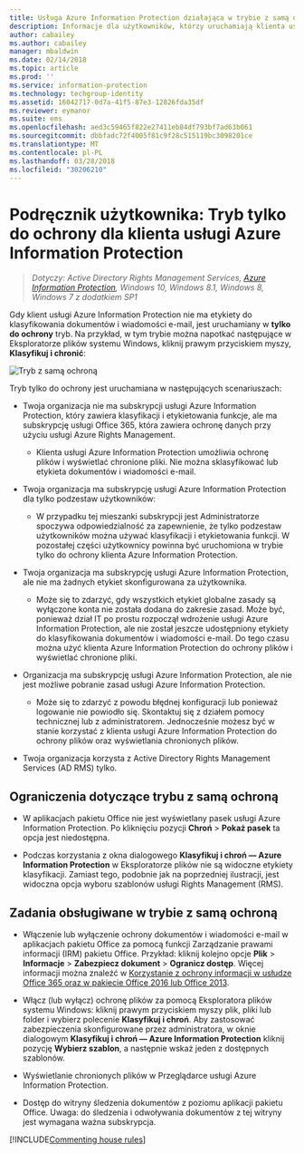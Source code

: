```yaml
---
title: Usługa Azure Information Protection działająca w trybie z samą ochroną
description: Informacje dla użytkowników, którzy uruchamiają klienta usługi Azure Information Protection w trybie z samą ochroną.
author: cabailey
ms.author: cabailey
manager: mbaldwin
ms.date: 02/14/2018
ms.topic: article
ms.prod: ''
ms.service: information-protection
ms.technology: techgroup-identity
ms.assetid: 16042717-0d7a-41f5-87e3-12826fda35df
ms.reviewer: eymanor
ms.suite: ems
ms.openlocfilehash: aed3c59465f822e27411eb84df793bf7ad63b061
ms.sourcegitcommit: dbbfadc72f4005f81c9f28c515119bc3098201ce
ms.translationtype: MT
ms.contentlocale: pl-PL
ms.lasthandoff: 03/28/2018
ms.locfileid: "30206210"
---
```

# <a name="user-guide-protection-only-mode-for-the-azure-information-protection-client"></a>Podręcznik użytkownika: Tryb tylko do ochrony dla klienta usługi Azure Information Protection

>*Dotyczy: Active Directory Rights Management Services, [Azure Information Protection](https://azure.microsoft.com/pricing/details/information-protection), Windows 10, Windows 8.1, Windows 8, Windows 7 z dodatkiem SP1*


Gdy klient usługi Azure Information Protection nie ma etykiety do klasyfikowania dokumentów i wiadomości e-mail, jest uruchamiany w **tylko do ochrony** tryb. Na przykład, w tym trybie można napotkać następujące w Eksploratorze plików systemu Windows, kliknij prawym przyciskiem myszy, **Klasyfikuj i chronić**:

![Tryb z samą ochroną](../media/protection-only-mode.png)

Tryb tylko do ochrony jest uruchamiana w następujących scenariuszach:

- Twoja organizacja nie ma subskrypcji usługi Azure Information Protection, który zawiera klasyfikacji i etykietowania funkcje, ale ma subskrypcję usługi Office 365, która zawiera ochronę danych przy użyciu usługi Azure Rights Management. 
    
    - Klienta usługi Azure Information Protection umożliwia ochronę plików i wyświetlać chronione pliki. Nie można sklasyfikować lub etykieta dokumentów i wiadomości e-mail.

- Twoja organizacja ma subskrypcję usługi Azure Information Protection dla tylko podzestaw użytkowników:
    
    - W przypadku tej mieszanki subskrypcji jest Administratorze spoczywa odpowiedzialność za zapewnienie, że tylko podzestaw użytkowników można używać klasyfikacji i etykietowania funkcji. W pozostałej części użytkownicy powinna być uruchomiona w trybie tylko do ochrony klienta Azure Information Protection. 

- Twoja organizacja ma subskrypcję usługi Azure Information Protection, ale nie ma żadnych etykiet skonfigurowana za użytkownika.
    
    - Może się to zdarzyć, gdy wszystkich etykiet globalne zasady są wyłączone konta nie została dodana do zakresie zasad. Może być, ponieważ dział IT po prostu rozpoczął wdrożenie usługi Azure Information Protection, ale nie został jeszcze udostępniony etykiety do klasyfikowania dokumentów i wiadomości e-mail. Do tego czasu można użyć klienta Azure Information Protection do ochrony plików i wyświetlać chronione pliki.

- Organizacja ma subskrypcję usługi Azure Information Protection, ale nie jest możliwe pobranie zasad usługi Azure Information Protection. 
    
    - Może się to zdarzyć z powodu błędnej konfiguracji lub ponieważ logowanie nie powiodło się. Skontaktuj się z działem pomocy technicznej lub z administratorem. Jednocześnie możesz być w stanie korzystać z klienta usługi Azure Information Protection do ochrony plików oraz wyświetlania chronionych plików.

- Twoja organizacja korzysta z Active Directory Rights Management Services (AD RMS) tylko. 


## <a name="limitations-for-protection-only-mode"></a>Ograniczenia dotyczące trybu z samą ochroną

- W aplikacjach pakietu Office nie jest wyświetlany pasek usługi Azure Information Protection. Po kliknięciu pozycji **Chroń** > **Pokaż pasek** ta opcja jest niedostępna.

- Podczas korzystania z okna dialogowego **Klasyfikuj i chroń — Azure Information Protection** w Eksploratorze plików nie są widoczne etykiety klasyfikacji. Zamiast tego, podobnie jak na poprzedniej ilustracji, jest widoczna opcja wyboru szablonów usługi Rights Management (RMS). 

## <a name="supported-tasks-for-protection-only-mode"></a>Zadania obsługiwane w trybie z samą ochroną

- Włączenie lub wyłączenie ochrony dokumentów i wiadomości e-mail w aplikacjach pakietu Office za pomocą funkcji Zarządzanie prawami informacji (IRM) pakietu Office. Przykład: kliknij kolejno opcje **Plik** > **Informacje** > **Zabezpiecz dokument** > **Ogranicz dostęp**. Więcej informacji można znaleźć w [Korzystanie z ochrony informacji w usłudze Office 365 oraz w pakiecie Office 2016 lub Office 2013](../deploy-use/help-users.md).

- Włącz (lub wyłącz) ochronę plików za pomocą Eksploratora plików systemu Windows: kliknij prawym przyciskiem myszy plik, pliki lub folder i wybierz polecenie **Klasyfikuj i chroń**. Aby zastosować zabezpieczenia skonfigurowane przez administratora, w oknie dialogowym **Klasyfikuj i chroń — Azure Information Protection** kliknij pozycję **Wybierz szablon**, a następnie wskaż jeden z dostępnych szablonów.

- Wyświetlanie chronionych plików w Przeglądarce usługi Azure Information Protection.

- Dostęp do witryny śledzenia dokumentów z poziomu aplikacji pakietu Office. Uwaga: do śledzenia i odwoływania dokumentów z tej witryny jest wymagana ważna subskrypcja.

[!INCLUDE[Commenting house rules](../includes/houserules.md)]  
